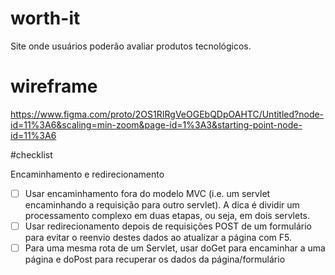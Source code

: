# worth-it
Site onde usuários poderão avaliar produtos tecnológicos.

# wireframe
https://www.figma.com/proto/2OS1RIRgVeOGEbQDpOAHTC/Untitled?node-id=11%3A6&scaling=min-zoom&page-id=1%3A3&starting-point-node-id=11%3A6

#checklist

Encaminhamento e redirecionamento
- [ ] Usar encaminhamento fora do modelo MVC (i.e. um servlet encaminhando a requisição para outro servlet). A dica é dividir um processamento complexo em duas etapas, ou seja, em dois servlets.
- [ ] Usar redirecionamento depois de requisições POST de um formulário para evitar o reenvio destes dados ao atualizar a página com F5.
- [ ] Para uma mesma rota de um Servlet, usar doGet para encaminhar a uma página e doPost para recuperar os dados da página/formulário
